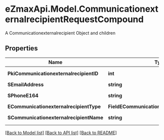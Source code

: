 # eZmaxApi.Model.CommunicationexternalrecipientRequestCompound
A Communicationexternalrecipient Object and children

## Properties

Name | Type | Description | Notes
------------ | ------------- | ------------- | -------------
**PkiCommunicationexternalrecipientID** | **int** | The unique ID of the Communicationexternalrecipient | [optional] 
**SEmailAddress** | **string** | The email address. | [optional] 
**SPhoneE164** | **string** | A phone number in E.164 Format | [optional] 
**ECommunicationexternalrecipientType** | **FieldECommunicationexternalrecipientType** |  | [optional] 
**SCommunicationexternalrecipientName** | **string** | The name of the Communicationexternalrecipient | 

[[Back to Model list]](../README.md#documentation-for-models) [[Back to API list]](../README.md#documentation-for-api-endpoints) [[Back to README]](../README.md)

